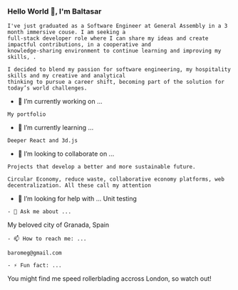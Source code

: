 ### Hello World 👋, I'm Baltasar
```
I've just graduated as a Software Engineer at General Assembly in a 3 month immersive couse. I am seeking a 
full-stack developer role where I can share my ideas and create impactful contributions, in a cooperative and 
knowledge-sharing environment to continue learning and improving my skills, .

I decided to blend my passion for software engineering, my hospitality skills and my creative and analytical 
thinking to pursue a career shift, becoming part of the solution for today’s world challenges. 
```
- 🔭 I’m currently working on ...
```
My portfolio
```
- 🌱 I’m currently learning ...
```
Deeper React and 3d.js
```
- 👯 I’m looking to collaborate on ...
```
Projects that develop a better and more sustainable future.

Circular Economy, reduce waste, collaborative economy platforms, web decentralization. All these call my attention
```
- 🤔 I’m looking for help with ...
Unit testing
```
- 💬 Ask me about ...
```
My beloved city of Granada, Spain
```
- 📫 How to reach me: ...

baromeg@gmail.com

- ⚡ Fun fact: ...
```
You might find me speed rollerblading accross London, so watch out!
```

